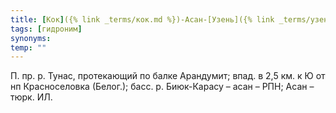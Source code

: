 ```yaml
---
title: [Кок]({% link _terms/кок.md %})-Асан-[Узень]({% link _terms/узень.md %})
tags: [гидроним]
synonyms:
temp: ""
---
```


П. пр. р. Тунас, протекающий по балке Арандумит; впад. в 2,5 км. к Ю от нп
Красноселовка (Белог.); басс. р. Биюк-Карасу – асан – РПН; Асан – тюрк. ИЛ.
